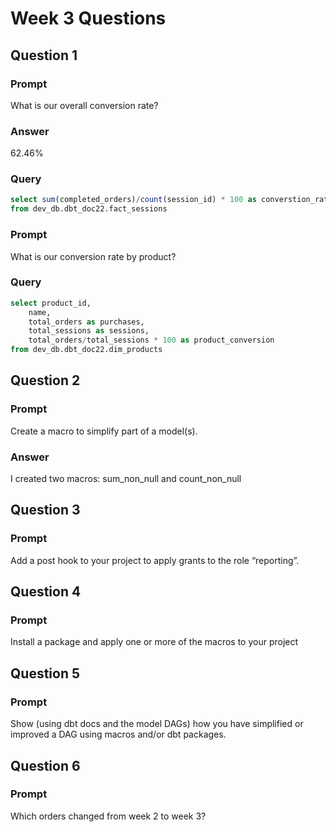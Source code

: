 # Week 3 Questions

## Question 1
### Prompt
What is our overall conversion rate?
### Answer
62.46%
### Query
```SQL
select sum(completed_orders)/count(session_id) * 100 as converstion_rate
from dev_db.dbt_doc22.fact_sessions
```
### Prompt
What is our conversion rate by product?
### Query
```SQL
select product_id, 
    name, 
    total_orders as purchases,
    total_sessions as sessions,
    total_orders/total_sessions * 100 as product_conversion
from dev_db.dbt_doc22.dim_products
```

## Question 2
### Prompt
Create a macro to simplify part of a model(s). 
### Answer
I created two macros: sum_non_null and count_non_null

## Question 3
### Prompt
Add a post hook to your project to apply grants to the role “reporting”. 

## Question 4
### Prompt
Install a package and apply one or more of the macros to your project

## Question 5
### Prompt
Show (using dbt docs and the model DAGs) how you have simplified or improved a DAG using macros and/or dbt packages.

## Question 6
### Prompt
Which orders changed from week 2 to week 3? 